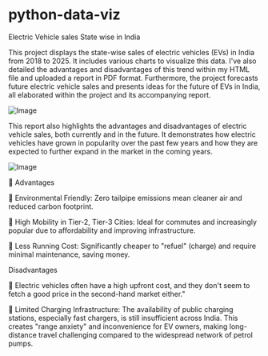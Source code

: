 # python-data-viz
Electric Vehicle sales State wise in India

This project displays the state-wise sales of electric vehicles (EVs) in India from 2018 to 2025.
It includes various charts to visualize this data. I've also detailed the advantages and disadvantages of this trend within my HTML file and uploaded a report in PDF format. Furthermore, the project forecasts future electric vehicle sales and presents ideas for the future of EVs in India, all elaborated within the project and its accompanying report.

![Image](https://github.com/user-attachments/assets/4fc6fc32-51fd-4a32-b9a6-e4ec5ad5a0fa)

This report also highlights the advantages and disadvantages of electric vehicle sales, both currently and in the future.
It demonstrates how electric vehicles have grown in popularity over the past few years and how they are expected to further expand in the market in the coming years.

![Image](https://github.com/user-attachments/assets/1b689a46-b7f3-4023-9d6f-8fd8f1624abc)



 Advantages

 Environmental Friendly: Zero tailpipe emissions mean cleaner air and reduced 
carbon footprint.

 High Mobility in Tier-2, Tier-3 Cities: Ideal for commutes and increasingly 
popular due to affordability and improving infrastructure.

 Less Running Cost: Significantly cheaper to "refuel" (charge) and require 
minimal maintenance, saving money.



Disadvantages

 Electric vehicles often have a high upfront cost, and they don't seem to fetch a good 
price in the second-hand market either."

 Limited Charging Infrastructure: The availability of public charging stations, 
especially fast chargers, is still insufficient across India. This creates "range 
anxiety" and inconvenience for EV owners, making long-distance travel 
challenging compared to the widespread network of petrol pumps.
